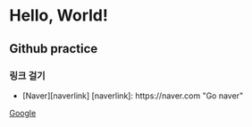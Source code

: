 
<h1>Hello, World!</h1>
<h2> Github practice </h2>
<h3> 링크 걸기</h3>
 
<ul>
<li>
[Naver][naverlink]
[naverlink]: https://naver.com "Go naver"
</li>
</ul>


[Google][googlelink]

[googlelink]: https://google.com "Go google"
